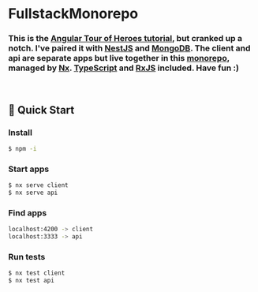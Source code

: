 # FullstackMonorepo

### This is the [Angular Tour of Heroes tutorial](https://angular.io/tutorial), but cranked up a notch. I've paired it with [NestJS](https://nestjs.com/) and [MongoDB](https://www.mongodb.com/). The client and api are separate apps but live together in this [monorepo](https://monorepo.tools/), managed by [Nx](https://nx.dev). [TypeScript](https://www.typescriptlang.org/) and [RxJS](https://rxjs.dev/) included. Have fun :)

<br>

## 🔎 Quick Start

### Install

```bash
$ npm -i
```

### Start apps

```bash
$ nx serve client
$ nx serve api
```

### Find apps

```bash
localhost:4200 -> client
localhost:3333 -> api
```

### Run tests

```bash
$ nx test client
$ nx test api
```
